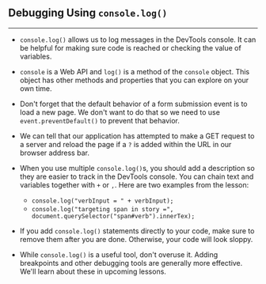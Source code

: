 ## Debugging Using `console.log()`
<hr />

* `console.log()` allows us to log messages in the DevTools console. It can be helpful for making sure code is reached or checking the value of variables. 

* `console` is a Web API and `log()` is a method of the `console` object. This object has other methods and properties that you can explore on your own time.

* Don't forget that the default behavior of a form submission event is to load a new page. We don't want to do that so we need to use `event.preventDefault()` to prevent that behavior.

* We can tell that our application has attempted to make a GET request to a server and reload the page if a `?` is added within the URL in our browser address bar. 

* When you use multiple `console.log()`s, you should add a description so they are easier to track in the DevTools console. You can chain text and variables together with `+` or `,`. Here are two examples from the lesson:
  * `console.log("verbInput = " + verbInput);`
  * `console.log("targeting span in story =", document.querySelector("span#verb").innerTex);`

* If you add `console.log()` statements directly to your code, make sure to remove them after you are done. Otherwise, your code will look sloppy.

* While `console.log()` is a useful tool, don't overuse it. Adding breakpoints and other debugging tools are generally more effective. We'll learn about these in upcoming lessons.
